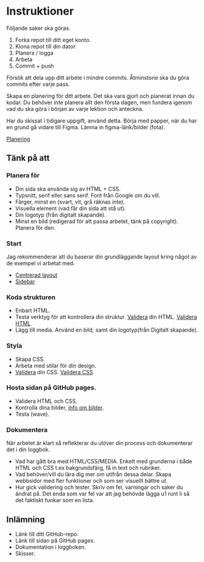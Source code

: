 # Instruktioner

Följande saker ska göras.

1. Forka repot till ditt eget konto.
2. Klona repot till din dator.
3. Planera / logga
4. Arbeta
5. Commit + push

Försök att dela upp ditt arbete i mindre commits. Åtminstone ska du göra commits efter varje pass.

Skapa en planering för ditt arbete. Det ska vara gjort och planerat innan du kodar. Du behöver inte planera allt den första dagen, men fundera igenom vad du ska göra i början av varje lektion och anteckna.

Har du skissat i tidigare uppgift, använd detta. Börja med papper, när du har en grund gå vidare till Figma. 
Lämna in figma-länk/bilder (fota).

[Planering](https://webbutveckling.jensa.xyz/projektarbete/planering/)

## Tänk på att 

### Planera för
* Din sida ska använda sig av HTML + CSS.
* Typsnitt, serif eller sans serif. Font från Google om du vill.
* Färger, minst en (svart, vit, grå räknas inte).
* Visuella element (vad får din sida att stå ut).
* Din logotyp (från digitalt skapande).
* Minst en bild (redigerad för att passa arbetet, tänk på copyright). Planera för den.

### Start

Jag rekommenderar att du baserar din grundläggande layout kring något av de exempel vi arbetat med.
* [Centrerad layout](https://www.jensa.xyz/posts/speedrun-centrerad-layout/)
* [Sidebar](https://gist.github.com/jensnti/bb51bcacf47d83d031121ee2ea50d17c)

### Koda strukturen
* Enbart HTML.
* Testa verktyg för att kontrollera din struktur. [Validera](https://validator.nu/) din HTML. [Validera HTML](https://webbutveckling.jensa.xyz/praxis/kod/validera-html/)
* Lägg till media. Använd en bild, samt din logotyp(från Digitalt skapande).

### Styla
* Skapa CSS.
* Arbeta med stilar för din design.
* [Validera](https://jigsaw.w3.org/css-validator/) din CSS. [Validera CSS](https://webbutveckling.jensa.xyz/praxis/kod/validera-css/)

### Hosta sidan på GitHub pages.
* Validera HTML och CSS.
* Kontrolla dina bilder, [info om bilder](https://webbutveckling.jensa.xyz/media/bilder/).
* Testa (wave).

### Dokumentera
När arbetet är klart så reflekterar du utöver din process och dokumenterar det i din loggbok.
* Vad har gått bra med HTML/CSS/MEDIA.
Enkelt med grunderna i både HTML och CSS t.ex bakgrundsfärg, få in text och rubriker.
* Vad behöver/vill du lära dig mer om utifrån dessa delar.
Skapa webbsidor med fler funktioner och som ser visuellt bättre ut. 
* Hur gick validering och tester. Skriv om fel, varningar och saker du ändrat på.
Det enda som var fel var att jag behövde lägga u1 runt li så det faktiskt funkar som en lista. 
## Inlämning

* Länk till ditt GitHub-repo.
* Länk till sidan på GitHub pages.
* Dokumentation i loggboken.
* Skisser.
